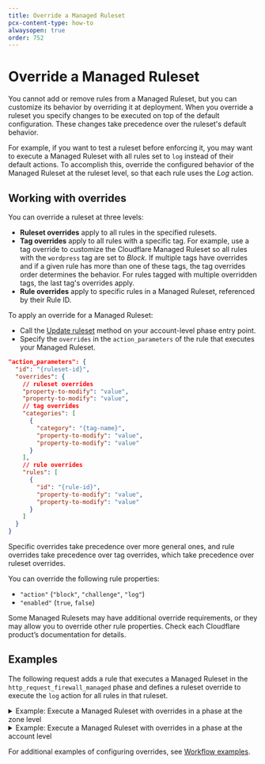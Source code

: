 ```yaml
---
title: Override a Managed Ruleset
pcx-content-type: how-to
alwaysopen: true
order: 752
---
```


# Override a Managed Ruleset

You cannot add or remove rules from a Managed Ruleset, but you can customize its behavior by overriding it at deployment. When you override a ruleset you specify changes to be executed on top of the default configuration. These changes take precedence over the ruleset's default behavior.

For example, if you want to test a ruleset before enforcing it, you may want to execute a Managed Ruleset with all rules set to `log` instead of their default actions. To accomplish this, override the configured behavior of the Managed Ruleset at the ruleset level, so that each rule uses the _Log_ action.

## Working with overrides

You can override a ruleset at three levels:

* **Ruleset overrides** apply to all rules in the specified rulesets.
* **Tag overrides** apply to all rules with a specific tag. For example, use a tag override to customize the Cloudflare Managed Ruleset so all rules with the `wordpress` tag are set to _Block_. If multiple tags have overrides and if a given rule has more than one of these tags, the tag overrides order determines the behavior. For rules tagged with multiple overridden tags, the last tag's overrides apply.
* **Rule overrides** apply to specific rules in a Managed Ruleset, referenced by their Rule ID.

To apply an override for a Managed Ruleset:

* Call the [Update ruleset](/cf-rulesets/rulesets-api/update/) method on your account-level phase entry point.
* Specify the `overrides` in the `action_parameters` of the rule that executes your Managed Ruleset.

```json
"action_parameters": {
  "id": "{ruleset-id}",
  "overrides": {
    // ruleset overrides
    "property-to-modify": "value",
    "property-to-modify": "value",
    // tag overrides
    "categories": [
      {
        "category": "{tag-name}",
        "property-to-modify": "value",
        "property-to-modify": "value"
      }
    ],
    // rule overrides
    "rules": [
      {
        "id": "{rule-id}",
        "property-to-modify": "value",
        "property-to-modify": "value"
      }
    ]
  }
}
```

Specific overrides take precedence over more general ones, and rule overrides take precedence over tag overrides, which take precedence over ruleset overrides.

You can override the following rule properties:

* `"action"` (`"block"`, `"challenge"`, `"log"`)
* `"enabled"` (`true`, `false`)

<Aside type="note" header="Note">

Some Managed Rulesets may have additional override requirements, or they may allow you to override other rule properties. Check each Cloudflare product’s documentation for details.

</Aside>

## Examples

The following request adds a rule that executes a Managed Ruleset in the `http_request_firewall_managed` phase and defines a ruleset override to execute the `log` action for all rules in that ruleset.

<details>
<summary>Example: Execute a Managed Ruleset with overrides in a phase at the zone level</summary>
<div>

```json
curl -X PUT \
-H "X-Auth-Email: user@cloudflare.com" \
-H "X-Auth-Key: REDACTED" \
"https://api.cloudflare.com/client/v4/zones/{zone-id}/rulesets/phases/http_request_firewall_managed/entrypoint" \
-d '{
  "description": "Managed rule behavior set to log action",
  "rules": [
    {
      "action": "execute",
      "expression": "true",
      "action_parameters": {
        "id": "{managed-ruleset-id}",
        "overrides": {
          "action": "log",
          "enabled": true
        }
      }
    }
  ]
}'
```

</div>
</details>

<details>
<summary>Example: Execute a Managed Ruleset with overrides in a phase at the account level</summary>
<div>

```json
curl -X PUT \
-H "X-Auth-Email: user@cloudflare.com" \
-H "X-Auth-Key: REDACTED" \
"https://api.cloudflare.com/client/v4/accounts/{account-id}/rulesets/phases/http_request_firewall_managed/entrypoint" \
-d '{
  "description": "Managed rule behavior set to log action",
  "rules": [
    {
      "action": "execute",
      "expression": "cf.zone.name eq \"example.com\"",
      "action_parameters": {
        "id": "{managed-ruleset-id}",
        "overrides": {
          "action": "log",
          "enabled": true
        }
      }
    }
  ]
}'
```

</div>
</details>

For additional examples of configuring overrides, see [Workflow examples](/cf-rulesets/common-use-cases).
